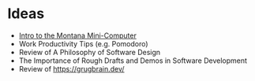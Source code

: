 # Ideas

 - [Intro to the Montana Mini-Computer](https://mtmc.cs.montana.edu/)
 - Work Productivity Tips (e.g. Pomodoro)
 - Review of A Philosophy of Software Design
 - The Importance of Rough Drafts and Demos in Software Development
 - Review of https://grugbrain.dev/
